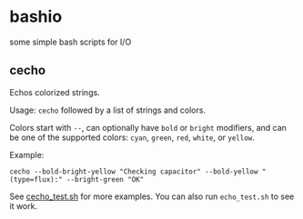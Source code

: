 # bashio
some simple bash scripts for I/O

## cecho

Echos colorized strings.

Usage: `cecho` followed by a list of strings and colors.

Colors start with `--`, can optionally have `bold` or `bright` modifiers, and can be one of the
supported colors: `cyan`, `green`, `red`, `white`, or `yellow`.

Example:

    cecho --bold-bright-yellow "Checking capacitor" --bold-yellow "(type=flux):" --bright-green "OK"
    
See [cecho_test.sh](./cecho_test.sh) for more examples. You can also run `echo_test.sh` to see it work.